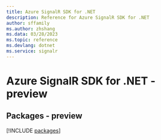 ```yaml
---
title: Azure SignalR SDK for .NET
description: Reference for Azure SignalR SDK for .NET
author: sffamily
ms.author: zhshang
ms.data: 03/28/2023
ms.topic: reference
ms.devlang: dotnet
ms.service: signalr
---
```

# Azure SignalR SDK for .NET - preview
## Packages - preview
[!INCLUDE [packages](signalr-index.md)]